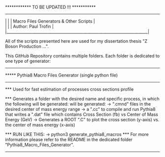 ************ TO BE UPDATED !!! ***********
__________________________________________________________________________
|                                                                        |
|               Macro Files Generators & Other Scripts                   |           
|                                                                        |
|                        Author: Paul Trofin                             |
|________________________________________________________________________|

All  of  the  scripts  presented  here are used for my dissertation thesis
"Z Boson Production ...". 

This   GitHub   Repository  contains  multiple  folders.  Each  folder  is
dedicated to one type of generator:

________________________________________________________________________
***** Pythia8 Macro Files Generator (single python file)
________________________________________________________________________

  ***  Used for fast  estimation  of  processes  cross sections profile
  
  ***  Generates  a folder  with the desired name and specific process,
       in which the following will be generated:
       will be generated:
    -> ".cmnd"  files  in  the  desired  center  of  mass  energy range 
    -> a ".cc"  to  compile  and  run Pythia8 that writes a ".dat" file
       which contains Cross Section (fb) vs Center of Mass Energy (GeV)
    -> Generates a ROOT ".C" to plot the cross section (y-axis) vs. the
       center of mass energy (x-axis)
       
  ***  RUN LIKE THIS:
       -> python3 generate_pythia8_macros
  ***  For  more   information   please  refer  to  the  README  in  the
        dedicated folder "Pythia8_Macro_Files_Generator".
________________________________________________________________________
